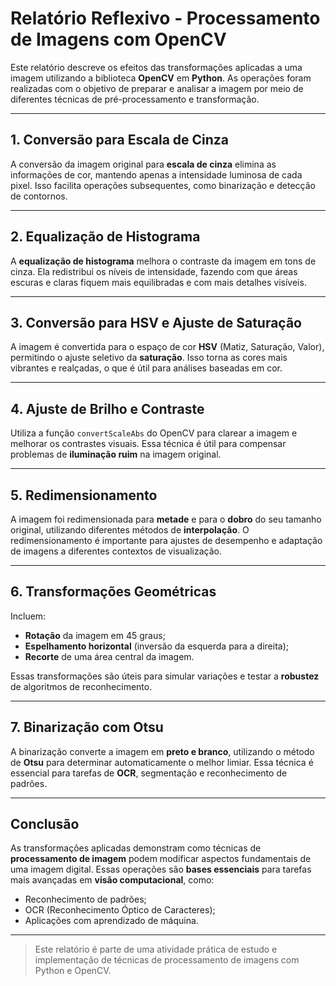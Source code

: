 #  Relatório Reflexivo - Processamento de Imagens com OpenCV

Este relatório descreve os efeitos das transformações aplicadas a uma imagem utilizando a biblioteca **OpenCV** em **Python**.
As operações foram realizadas com o objetivo de preparar e analisar a imagem por meio de diferentes técnicas de pré-processamento e transformação.

---

## 1.  Conversão para Escala de Cinza

A conversão da imagem original para **escala de cinza** elimina as informações de cor, mantendo apenas a intensidade luminosa de cada pixel.
Isso facilita operações subsequentes, como binarização e detecção de contornos.

---

## 2.  Equalização de Histograma

A **equalização de histograma** melhora o contraste da imagem em tons de cinza. Ela redistribui os níveis de intensidade, fazendo com que áreas
escuras e claras fiquem mais equilibradas e com mais detalhes visíveis.

---

## 3.  Conversão para HSV e Ajuste de Saturação

A imagem é convertida para o espaço de cor **HSV** (Matiz, Saturação, Valor), permitindo o ajuste seletivo da **saturação**. Isso torna as cores
mais vibrantes e realçadas, o que é útil para análises baseadas em cor.

---

## 4.  Ajuste de Brilho e Contraste

Utiliza a função `convertScaleAbs` do OpenCV para clarear a imagem e melhorar os contrastes visuais. Essa técnica é útil para compensar problemas
de **iluminação ruim** na imagem original.

---

## 5.  Redimensionamento

A imagem foi redimensionada para **metade** e para o **dobro** do seu tamanho original, utilizando diferentes métodos de **interpolação**. O
redimensionamento é importante para ajustes de desempenho e adaptação de imagens a diferentes contextos de visualização.

---

## 6.  Transformações Geométricas

Incluem:
- **Rotação** da imagem em 45 graus;
- **Espelhamento horizontal** (inversão da esquerda para a direita);
- **Recorte** de uma área central da imagem.

Essas transformações são úteis para simular variações e testar a **robustez** de algoritmos de reconhecimento.

---

## 7.  Binarização com Otsu

A binarização converte a imagem em **preto e branco**, utilizando o método de **Otsu** para determinar automaticamente o melhor limiar. Essa
técnica é essencial para tarefas de **OCR**, segmentação e reconhecimento de padrões.

---

##  Conclusão

As transformações aplicadas demonstram como técnicas de **processamento de imagem** podem modificar aspectos fundamentais de uma imagem digital.
Essas operações são **bases essenciais** para tarefas mais avançadas em **visão computacional**, como:
- Reconhecimento de padrões;
- OCR (Reconhecimento Óptico de Caracteres);
- Aplicações com aprendizado de máquina.

---

>  Este relatório é parte de uma atividade prática de estudo e implementação de técnicas de processamento de imagens com Python e OpenCV.
